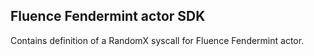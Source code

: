 ## Fluence Fendermint actor SDK

Contains definition of a RandomX syscall for Fluence Fendermint actor.
